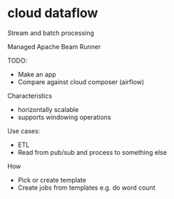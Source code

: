 # cloud dataflow

Stream and batch processing

Managed Apache Beam Runner

TODO:

* Make an app
* Compare against cloud composer (airflow)


Characteristics

* horizontally scalable
* supports windowing operations


Use cases:

* ETL
* Read from pub/sub and process to something else


How

* Pick or create template
* Create jobs from templates e.g. do word count
